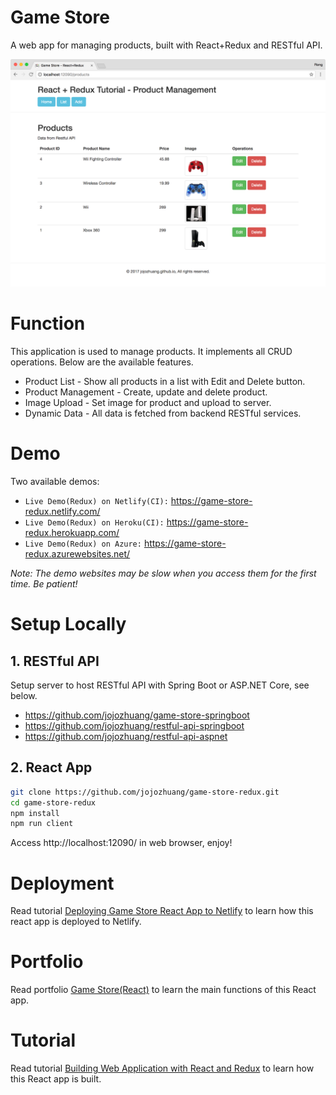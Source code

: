 # Game Store

A web app for managing products, built with React+Redux and RESTful API.

<kbd>![image](/public/assets/products.png)</kbd>

# Function

This application is used to manage products. It implements all CRUD operations. Below are the available features.

- Product List - Show all products in a list with Edit and Delete button.
- Product Management - Create, update and delete product.
- Image Upload - Set image for product and upload to server.
- Dynamic Data - All data is fetched from backend RESTful services.

# Demo

Two available demos:

- `Live Demo(Redux) on Netlify(CI):` <a href="https://game-store-redux.netlify.com/" target="\_blank">https://game-store-redux.netlify.com/</a>
- `Live Demo(Redux) on Heroku(CI):` <a href="https://game-store-redux.herokuapp.com/" target="\_blank">https://game-store-redux.herokuapp.com/</a>
- `Live Demo(Redux) on Azure:` <a href="https://game-store-redux.azurewebsites.net/" target="\_blank">https://game-store-redux.azurewebsites.net/</a>

_Note: The demo websites may be slow when you access them for the first time. Be patient!_

# Setup Locally

## 1. RESTful API

Setup server to host RESTful API with Spring Boot or ASP.NET Core, see below.

- https://github.com/jojozhuang/game-store-springboot
- https://github.com/jojozhuang/restful-api-springboot
- https://github.com/jojozhuang/restful-api-aspnet

## 2. React App

```bash
git clone https://github.com/jojozhuang/game-store-redux.git
cd game-store-redux
npm install
npm run client
```

Access http://localhost:12090/ in web browser, enjoy!

# Deployment

Read tutorial [Deploying Game Store React App to Netlify](https://jojozhuang.github.io/tutorial/deploying-game-store-react-app-to-netlify) to learn how this react app is deployed to Netlify.

# Portfolio

Read portfolio [Game Store(React)](https://jojozhuang.github.io/project/game-store-react) to learn the main functions of this React app.

# Tutorial

Read tutorial [Building Web Application with React and Redux](https://jojozhuang.github.io/tutorial/building-web-application-with-react-and-redux) to learn how this React app is built.
